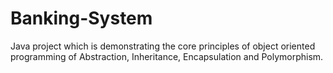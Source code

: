 # Banking-System

Java project which is demonstrating the core principles of object oriented programming of Abstraction, Inheritance, Encapsulation and Polymorphism.
